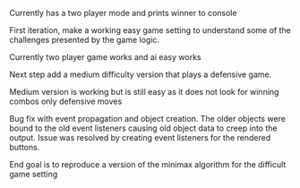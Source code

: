 
Currently has a two player mode and prints winner to console

First iteration, make a working easy game setting to understand some of the challenges
presented by the game logic.

Currently two player game works and ai easy works

Next step add a medium difficulty version that plays a defensive game.

Medium version is working but is still easy as it does not look for winning combos only defensive moves

Bug fix with event propagation and object creation.  The older objects were bound to the old event listeners
causing old object data to creep into the output. Issue was resolved by creating event listeners for the rendered
buttons.

End goal is to reproduce a version of the minimax algorithm for the difficult game setting